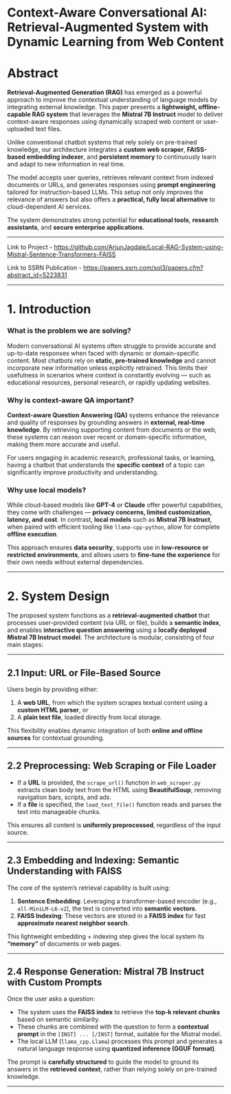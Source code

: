 # Context-Aware Conversational AI: Retrieval-Augmented System with Dynamic Learning from Web Content

# Abstract

**Retrieval-Augmented Generation (RAG)** has emerged as a powerful approach to improve the contextual understanding of language models by integrating external knowledge. This paper presents a **lightweight, offline-capable RAG system** that leverages the **Mistral 7B Instruct** model to deliver context-aware responses using dynamically scraped web content or user-uploaded text files.

Unlike conventional chatbot systems that rely solely on pre-trained knowledge, our architecture integrates a **custom web scraper**, **FAISS-based embedding indexer**, and **persistent memory** to continuously learn and adapt to new information in real time.

The model accepts user queries, retrieves relevant context from indexed documents or URLs, and generates responses using **prompt engineering** tailored for instruction-based LLMs. This setup not only improves the relevance of answers but also offers a **practical, fully local alternative** to cloud-dependent AI services.

The system demonstrates strong potential for **educational tools**, **research assistants**, and **secure enterprise applications**.

---
Link to Project - https://github.com/ArjunJagdale/Local-RAG-System-using-Mistral-Sentence-Transformers-FAISS

Link to SSRN Publication - https://papers.ssrn.com/sol3/papers.cfm?abstract_id=5223831

---
# 1. Introduction

### What is the problem we are solving?

Modern conversational AI systems often struggle to provide accurate and up-to-date responses when faced with dynamic or domain-specific content. Most chatbots rely on **static, pre-trained knowledge** and cannot incorporate new information unless explicitly retrained. This limits their usefulness in scenarios where context is constantly evolving — such as educational resources, personal research, or rapidly updating websites.

### Why is context-aware QA important?

**Context-aware Question Answering (QA)** systems enhance the relevance and quality of responses by grounding answers in **external, real-time knowledge**. By retrieving supporting content from documents or the web, these systems can reason over recent or domain-specific information, making them more accurate and useful. 

For users engaging in academic research, professional tasks, or learning, having a chatbot that understands the **specific context** of a topic can significantly improve productivity and understanding.

### Why use local models?

While cloud-based models like **GPT-4** or **Claude** offer powerful capabilities, they come with challenges — **privacy concerns, limited customization, latency, and cost**. In contrast, **local models** such as **Mistral 7B Instruct**, when paired with efficient tooling like `llama-cpp-python`, allow for complete **offline execution**.

This approach ensures **data security**, supports use in **low-resource or restricted environments**, and allows users to **fine-tune the experience** for their own needs without external dependencies.

---

# 2. System Design

The proposed system functions as a **retrieval-augmented chatbot** that processes user-provided content (via URL or file), builds a **semantic index**, and enables **interactive question answering** using a **locally deployed Mistral 7B Instruct model**. The architecture is modular, consisting of four main stages:

---

## 2.1 Input: URL or File-Based Source

Users begin by providing either:

1. A **web URL**, from which the system scrapes textual content using a **custom HTML parser**, or  
2. A **plain text file**, loaded directly from local storage.

This flexibility enables dynamic integration of both **online and offline sources** for contextual grounding.

---

## 2.2 Preprocessing: Web Scraping or File Loader

- If a **URL** is provided, the `scrape_url()` function in `web_scraper.py` extracts clean body text from the HTML using **BeautifulSoup**, removing navigation bars, scripts, and ads.
- If a **file** is specified, the `load_text_file()` function reads and parses the text into manageable chunks.

This ensures all content is **uniformly preprocessed**, regardless of the input source.

---

## 2.3 Embedding and Indexing: Semantic Understanding with FAISS

The core of the system’s retrieval capability is built using:

1. **Sentence Embedding**: Leveraging a transformer-based encoder (e.g., `all-MiniLM-L6-v2`), the text is converted into **semantic vectors**.
2. **FAISS Indexing**: These vectors are stored in a **FAISS index** for fast **approximate nearest neighbor search**.

This lightweight embedding + indexing step gives the local system its **“memory”** of documents or web pages.

---

## 2.4 Response Generation: Mistral 7B Instruct with Custom Prompts

Once the user asks a question:

- The system uses the **FAISS index** to retrieve the **top-k relevant chunks** based on semantic similarity.
- These chunks are combined with the question to form a **contextual prompt** in the `[INST] ... [/INST]` format, suitable for the Mistral model.
- The local LLM (`llama_cpp.Llama`) processes this prompt and generates a natural language response using **quantized inference (GGUF format)**.

The prompt is **carefully structured** to guide the model to ground its answers in the **retrieved context**, rather than relying solely on pre-trained knowledge.

---
